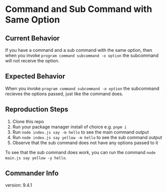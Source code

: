 # Command and Sub Command with Same Option

## Current Behavior

If you have a command and a sub command with the same option, then when you
invoke `program command subcommand -o option` the subcommand will not receive
the option.

## Expected Behavior

When you invoke `program command subcommand -o option` the subcommand recieves
the options passed, just like the command does.

## Reproduction Steps

1. Clone this repo
2. Run your package manager install of choice e.g. `pnpm i`
3. Run `node index.js say -m hello` to see the main command output
4. Run  `node index.js say yellow -m hello` to see the sub command output
5. Observe that the sub command does not have any options passed to it

To see that the sub command does work, you can run the command
`node main.js say yellow -y hello`. 

## Commander Info

version: 9.4.1
